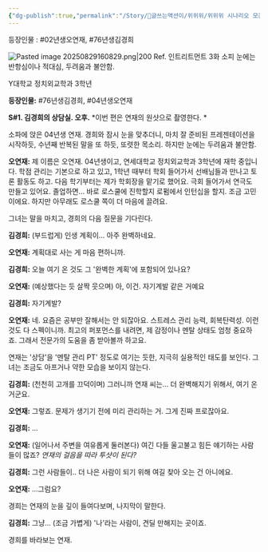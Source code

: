 ```yaml
---
{"dg-publish":true,"permalink":"/Story/🚂글쓰는액션이/위위위/위위위 시나리오 모음/11. 엄친아에게 필요한 자기계발 중 한 가지/"}
---
```


등장인물 : #02년생오연재, #76년생김경희 

![Pasted image 20250829160829.png|200](/img/user/Kit/Attachments/Pasted%20image%2020250829160829.png)
Ref. 인트리트먼트 3화 소피
눈에는 반항심이나 적대심, 두려움과 불안함.

Y대학교 정치외교학과 3학년

**등장인물:** #76년생김경희, #04년생오연재

**S#1. 김경희의 상담실. 오후.**
*이번 편은 연재의 원샷으로 촬영한다. *

소파에 앉은 04년생 연재. 경희와 잠시 눈을 맞추더니, 마치 잘 준비된 프레젠테이션을 시작하듯, 수년째 반복된 말을 또 하듯, 또렷한 목소리. 하지만 눈에는 두려움과 불안함.

**오연재:** 제 이름은 오연재. 04년생이고, 연세대학교 정치외교학과 3학년에 재학 중입니다. 학점 관리는 기본으로 하고 있고, 1학년 때부터 학회 들어가서 선배님들과 만나고 토론 활동도 하고.  다음 학기부터는 제가 학회장을 맡기로 했어요. 극회 들어가서 연극도 만들고 있어요.
졸업하면... 바로 로스쿨에 진학할지 로펌에서 인턴십을 할지. 조금 고민이에요. 하지만 아무래도 로스쿨 쪽이 더 마음에 끌려요.

그녀는 말을 마치고, 경희의 다음 질문을 기다린다.

**김경희:** (부드럽게) 인생 계획이... 아주 완벽하네요.

**오연재:** 계획대로 사는 게 마음 편하니까.

**김경희:** 오늘 여기 온 것도 그 '완벽한 계획'에 포함되어 있나요?

**오연재:** (예상했다는 듯 살짝 웃으며) 아, 이건. 자기계발 같은 거예요

**김경희:** 자기계발?

**오연재:** 네. 요즘은 공부만 잘해서는 안 되잖아요. 스트레스 관리 능력, 회복탄력성. 이런 것도 다 스펙이니까. 최고의 퍼포먼스를 내려면, 제 감정이나 멘탈 상태도 엄청 중요하죠. 그래서 전문가의 도움을 좀 받아볼까 하고요.

연재는 '상담'을 '멘탈 관리 PT' 정도로 여기는 듯한, 지극히 실용적인 태도를 보인다. 그녀는 조금도 아프거나 약한 모습을 보이지 않는다.

**김경희:** (천천히 고개를 끄덕이며) 그러니까 연재 씨는... 더 완벽해지기 위해서, 여기 온 거군요.

**오연재:** 그렇죠. 문제가 생기기 전에 미리 관리하는 거. 그게 진짜 프로잖아요.

**김경희:** ...

**오연재:** (일어나서 주변을 여유롭게 둘러본다) 여긴 다들 울고불고 힘든 얘기하는 사람들이 많죠? 
*연재의 걸음을 따라 투샷이 된다?*

**김경희:** 그런 사람들이.. 더 나은 사람이 되기 위해 여길 찾아 오는 건 아니에요.

**오연재:** ...그럼요? 

경희는 연재의 눈을 깊이 들여다보며, 나지막이 말한다.

**김경희:** 그냥... (조금 가볍게) '나'라는 사람이, 견딜 만해지는 곳이죠.

경희를 바라보는 연재.
